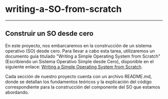 # writing-a-SO-from-scratch
------------------------
Construir un SO desde cero
------------------------
En este proyecto, nos embarcaremos en la construcción de un sistema operativo (SO) desde cero. Para llevar a cabo esta tarea, utilizaremos un documento guía titulado "Writing a Simple Operating System from Scratch" (Escribiendo un Sistema Operativo Simple desde Cero), disponible en el siguiente enlace: [Writing a Simple Operating System from Scratch](http://www.cs.bham.ac.uk/~exr/lectures/opsys/10_11/lectures/os-dev.pdf).

Cada sección de nuestro proyecto cuenta con un archivo README.md, donde se detallan los fundamentos teóricos y la explicación del código correspondiente para la construcción del componente del SO que estamos abordando.
